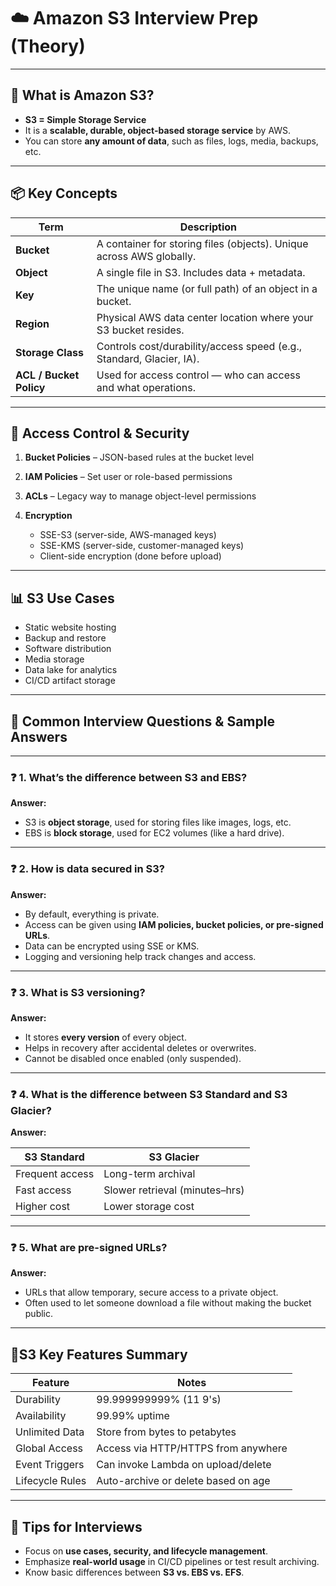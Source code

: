 # ☁️ Amazon S3 Interview Prep (Theory)

---

## 📌 What is Amazon S3?

* **S3 = Simple Storage Service**
* It is a **scalable, durable, object-based storage service** by AWS.
* You can store **any amount of data**, such as files, logs, media, backups, etc.

---

## 📦 Key Concepts

| Term                    | Description                                                          |
| ----------------------- | -------------------------------------------------------------------- |
| **Bucket**              | A container for storing files (objects). Unique across AWS globally. |
| **Object**              | A single file in S3. Includes data + metadata.                       |
| **Key**                 | The unique name (or full path) of an object in a bucket.             |
| **Region**              | Physical AWS data center location where your S3 bucket resides.      |
| **Storage Class**       | Controls cost/durability/access speed (e.g., Standard, Glacier, IA). |
| **ACL / Bucket Policy** | Used for access control — who can access and what operations.        |

---

## 🔐 Access Control & Security

1. **Bucket Policies** – JSON-based rules at the bucket level
2. **IAM Policies** – Set user or role-based permissions
3. **ACLs** – Legacy way to manage object-level permissions
4. **Encryption**

   * SSE-S3 (server-side, AWS-managed keys)
   * SSE-KMS (server-side, customer-managed keys)
   * Client-side encryption (done before upload)

---

## 📊 S3 Use Cases

* Static website hosting
* Backup and restore
* Software distribution
* Media storage
* Data lake for analytics
* CI/CD artifact storage

---

## 💬 Common Interview Questions & Sample Answers

---

### ❓ 1. What’s the difference between S3 and EBS?

**Answer:**

* S3 is **object storage**, used for storing files like images, logs, etc.
* EBS is **block storage**, used for EC2 volumes (like a hard drive).

---

### ❓ 2. How is data secured in S3?

**Answer:**

* By default, everything is private.
* Access can be given using **IAM policies, bucket policies, or pre-signed URLs**.
* Data can be encrypted using SSE or KMS.
* Logging and versioning help track changes and access.

---

### ❓ 3. What is S3 versioning?

**Answer:**

* It stores **every version** of every object.
* Helps in recovery after accidental deletes or overwrites.
* Cannot be disabled once enabled (only suspended).

---

### ❓ 4. What is the difference between S3 Standard and S3 Glacier?

**Answer:**

| S3 Standard     | S3 Glacier                     |
| --------------- | ------------------------------ |
| Frequent access | Long-term archival             |
| Fast access     | Slower retrieval (minutes–hrs) |
| Higher cost     | Lower storage cost             |

---

### ❓ 5. What are pre-signed URLs?

**Answer:**

* URLs that allow temporary, secure access to a private object.
* Often used to let someone download a file without making the bucket public.

---

## 🚦S3 Key Features Summary

| Feature         | Notes                               |
| --------------- | ----------------------------------- |
| Durability      | 99.999999999% (11 9's)              |
| Availability    | 99.99% uptime                       |
| Unlimited Data  | Store from bytes to petabytes       |
| Global Access   | Access via HTTP/HTTPS from anywhere |
| Event Triggers  | Can invoke Lambda on upload/delete  |
| Lifecycle Rules | Auto-archive or delete based on age |

---

## 🧠 Tips for Interviews

* Focus on **use cases, security, and lifecycle management**.
* Emphasize **real-world usage** in CI/CD pipelines or test result archiving.
* Know basic differences between **S3 vs. EBS vs. EFS**.

